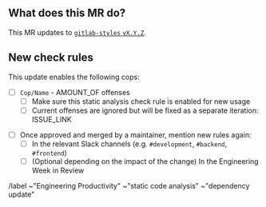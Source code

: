 <!--
Title: Update gitlab-styles to version vX.Y.Z
-->

## What does this MR do?

This MR updates to [`gitlab-styles` `vX.Y.Z`](https://gitlab.com/gitlab-org/gitlab-styles/-/merge_request/X).

<!--
Skip this section if the update does not introduces new check rules.
-->

## New check rules

This update enables the following cops:

<!--
Per each new check rule - repeat.

begin
-->
- [ ] `Cop/Name` - AMOUNT_OF offenses
  - [ ] Make sure this static analysis check rule is enabled for new usage
  - [ ] Current offenses are ignored but will be fixed as a separate iteration: ISSUE_LINK
<!--
end
-->

- [ ] Once approved and merged by a maintainer, mention new rules again:
  - [ ] In the relevant Slack channels (e.g. `#development`, `#backend`, `#frontend`)
  - [ ] (Optional depending on the impact of the change) In the Engineering Week in Review

/label ~"Engineering Productivity" ~"static code analysis" ~"dependency update"
